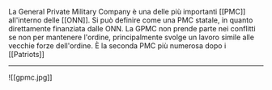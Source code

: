 La General Private Military Company è una delle più importanti [[PMC]] all'interno delle [[ONN]]. Si può definire come una PMC statale, in quanto direttamente finanziata dalle ONN. La GPMC non prende parte nei conflitti se non per mantenere l'ordine, principalmente svolge un lavoro simile alle vecchie forze dell'ordine. È la seconda PMC più numerosa dopo i [[Patriots]]

---

![[gpmc.jpg]]